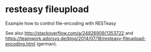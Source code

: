 # resteasy fileupload

Example how to control file-encoding with RESTeasy

See also http://stackoverflow.com/a/24826909/1353722 and https://teamwork.adorsys.de/blog/2014/07/18/resteasy-fileupload-encoding.html (german).